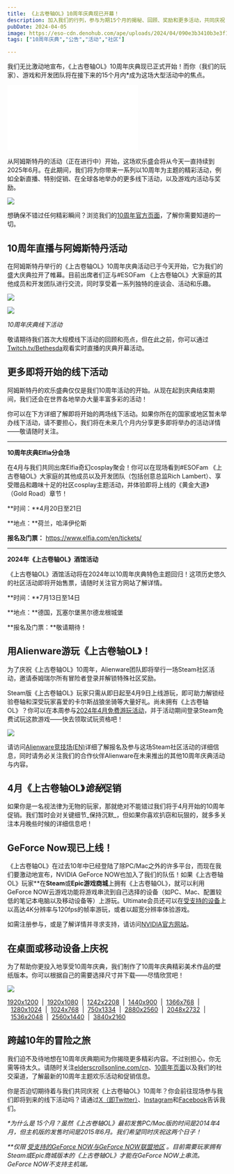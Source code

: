 ```yaml
---
title: 《上古卷轴OL》10周年庆典现已开幕！
description: 加入我们的行列，参与为期15个月的揭秘、回顾、奖励和更多活动，共同庆祝《上古卷轴OL》辉煌的10年。 
pubDate: 2024-04-05
image: https://eso-cdn.denohub.com/ape/uploads/2024/04/090e3b3410b3e3f18b3eab1d51e72ded.jpg
tags: ["10周年庆典","公告","活动","社区"]

---
```


我们无比激动地宣布，《上古卷轴OL》10周年庆典现已正式开始！而你（我们的玩家）、游戏和开发团队将在接下来的15个月内\*成为这场大型活动中的焦点。 

<iframe src='//player.bilibili.com/player.html?bvid=BV1AM4m1X7fb&cid=1502342965&p=1&share_source=copy_web' scrolling='no' border='0' frameborder='no' framespacing='0' allowfullscreen='true'></iframe>

从阿姆斯特丹的活动（正在进行中）开始，这场欢乐盛会将从今天一直持续到2025年6月。在此期间，我们将为你带来一系列以10周年为主题的精彩活动，例如全新直播、特别促销、在全球各地举办的更多线下活动，以及游戏内活动与奖励。

![](https://eso-cdn.denohub.com/ape/uploads/2024/04/ed3e30c9252c052134a913fdea0d9eca.jpg)

想确保不错过任何精彩瞬间？浏览我们的[10周年官方页面](https://www.elderscrollsonline.com/cn/anniversary)，了解你需要知道的一切。

## 10周年直播与阿姆斯特丹活动

在阿姆斯特丹举行的《上古卷轴OL》10周年庆典活动已于今天开始，它为我们的盛大庆典拉开了帷幕。目前出席者们正与#ESOFam
《上古卷轴OL》大家庭的其他成员和开发团队进行交流，同时享受着一系列独特的座谈会、活动和乐趣。

![](https://eso-cdn.denohub.com/ape/uploads/2024/04/5e725d7546636e28c6c198e161abf708.jpg)

![](https://eso-cdn.denohub.com/ape/uploads/2024/04/12f9e2cded2e59c88d5741a1cfefa7c6.jpg)

<p class="text-gray-500 text-sm text-center"><i>10周年庆典线下活动</i></p>

敬请期待我们首次大规模线下活动的回顾和亮点，但在此之前，你可以通过[Twitch.tv/Bethesda](https://www.twitch.tv/bethesda)观看实时直播的庆典开幕活动。

## 更多即将开始的线下活动

阿姆斯特丹的欢乐盛典仅仅是我们10周年活动的开始。从现在起到庆典结束期间，我们还会在世界各地举办大量丰富多彩的活动！

你可以在下方详细了解即将开始的两场线下活动。如果你所在的国家或地区暂未举办线下活动，请不要担心，我们将在未来几个月内分享更多即将举办的活动详情——敬请随时关注。

---

**10周年庆典Elfia分会场**

在4月与我们共同出席Elfia奇幻cosplay聚会！你可以在现场看到#ESOFam
《上古卷轴OL》大家庭的其他成员以及开发团队（包括创意总监Rich
Lambert）、享受赠品和趣味十足的社区cosplay主题活动，并体验即将上线的《黄金大道》（Gold
Road）章节！

**时间：**4月20日至21日

**地点：**荷兰，哈泽伊伦斯

**报名及门票：** <https://www.elfia.com/en/tickets/>

---

**2024年《上古卷轴OL》酒馆活动**

《上古卷轴OL》酒馆活动将在2024年以10周年庆典特色主题回归！这项历史悠久的社区活动即将开始售票，请随时关注官方网站了解详情。

**时间：**7月13日至14日

**地点：**德国，瓦塞尔堡黑尔德龙根城堡

**报名及门票：**敬请期待！

## 用Alienware游玩《上古卷轴OL》！

为了庆祝《上古卷轴OL》10周年，Alienware团队即将举行一场Steam社区活动，邀请泰姆瑞尔所有冒险者登录并解锁特殊社区奖励。

Steam版《上古卷轴OL》玩家只需从即日起至4月9日上线游玩，即可助力解锁经验卷轴和深受玩家喜爱的卡尔斯战狼坐骑等大量好礼。尚未拥有《上古卷轴OL》？你可以在本周参与[2024年4月免费游玩活动](https://www.elderscrollsonline.com/cn/freeplay)，并于活动期间登录Steam免费试玩这款游戏——快去领取试玩资格吧！

![](https://eso-cdn.denohub.com/ape/uploads/2024/04/88b60d7712d5ec5af3ebfcbcd2a8acdf.jpg)

请访问[Alienware竞技场(EN)](https://na.alienwarearena.com/steam/community-event/the-elder-scrolls-online-community-event)详细了解报名及参与这场Steam社区活动的详细信息，同时请务必关注我们的合作伙伴Alienware在未来推出的其他10周年庆典活动与内容。

## 4月《上古卷轴OL》*诡秘*促销

如果你是一名视法律为无物的玩家，那就绝对不能错过我们将于4月开始的10周年促销。我们暂时会对关键细节_保持沉默_，但如果你喜欢扒窃和玩狠的，就多多关注本月晚些时候的详细信息吧！

## GeForce Now现已上线！

《上古卷轴OL》在过去10年中已经登陆了除PC/Mac之外的许多平台，而现在我们要激动地宣布，NVIDIA
GeForce
NOW也加入了我们的队伍！如果《上古卷轴OL》玩家\*\*在**Steam**或**Epic游戏商城**上拥有《上古卷轴OL》，就可以利用GeForce
NOW云游戏功能将游戏串流到自己选择的设备（如PC、Mac、配置较低的笔记本电脑以及移动设备等）上游玩。Ultimate会员还可以在[受支持的设备](https://nvidia.custhelp.com/app/answers/detail/a_id/5462)上以高达4K分辨率与120fps的帧率游玩，或者以超宽分辨率体验游戏。 

如需注册参与，或是了解详情并寻求支持，请访问[NVIDIA官方网站](https://www.nvidia.com/zh-tw/geforce-now/)。

## 在桌面或移动设备上庆祝

为了帮助你更投入地享受10周年庆典，我们制作了10周年庆典精彩美术作品的壁纸版本。你可以根据自己的需要选择尺寸并下载——尽情欣赏吧！

![](https://eso-cdn.denohub.com/ape/uploads/2024/03/7c1c91911c4d35c3ead081d60af55b48.jpg)

<p class="text-gray-500 text-sm text-center"><a href="https://esosslfiles-a.akamaihd.net/ape/uploads/2024/03/28868d371805efdf0109a0e36ce4d794.jpg?no-resize" target="_blank">1920x1200</a>  |  <a href="https://esosslfiles-a.akamaihd.net/ape/uploads/2024/03/0355d9307d6b5d536550995bf23a3837.jpg?no-resize" target="_blank">1920x1080</a>  |  <a href="https://esosslfiles-a.akamaihd.net/ape/uploads/2024/03/9e4673e5efa313f9ad29e1d6e74e566f.jpg?no-resize" target="_blank">1242x2208</a>  |  <a href="https://esosslfiles-a.akamaihd.net/ape/uploads/2024/03/f1b027fea5e687c8da5cfaa6f295519f.jpg?no-resize" target="_blank">1440x900</a>  |  <a href="https://esosslfiles-a.akamaihd.net/ape/uploads/2024/03/de9f71c14e827b97fb33c21e39823b74.jpg?no-resize" target="_blank">1366x768</a>  |  <a href="https://esosslfiles-a.akamaihd.net/ape/uploads/2024/03/e626add416beedbab45c87d373d0e1d1.jpg?no-resize" target="_blank">1280x1024</a>  |  <a href="https://esosslfiles-a.akamaihd.net/ape/uploads/2024/03/690d218040e7477a177b915ff43624c8.jpg?no-resize" target="_blank">1024x768</a>  |  <a href="https://esosslfiles-a.akamaihd.net/ape/uploads/2024/03/38c220b8fbc7f23deb7ea1c11987bc5e.jpg?no-resize" target="_blank">750x1334</a>  |  <a href="https://esosslfiles-a.akamaihd.net/ape/uploads/2024/03/b6eb3e3285ede5e9cd84d29952f83ffe.jpg?no-resize" target="_blank">2880x2560</a>  |  <a href="https://esosslfiles-a.akamaihd.net/ape/uploads/2024/03/ac2c45d7a1a453a4e45410c13a19f3e2.jpg?no-resize" target="_blank">2048x2732</a>  |  <a href="https://esosslfiles-a.akamaihd.net/ape/uploads/2024/03/cbabe2b4efb1362c59a841ba88c1803b.jpg?no-resize" target="_blank">1536x2048</a>  |  <a href="https://esosslfiles-a.akamaihd.net/ape/uploads/2024/03/01e5b5f8b50630943e4928420d66d771.jpg?no-resize" target="_blank">2560x1440</a>  |  <a href="https://esosslfiles-a.akamaihd.net/ape/uploads/2024/03/7c1c91911c4d35c3ead081d60af55b48.jpg?no-resize" target="_blank">3840x2160</a></p>

## 跨越10年的冒险之旅

我们迫不及待地想在10周年庆典期间为你揭晓更多精彩内容。不过别担心，你无需等待太久。请随时关注[elderscrollsonline.com/cn](https://www.elderscrollsonline.com/)、[10周年页面](https://www.elderscrollsonline.com/cn/anniversary)以及我们的社交渠道，了解最新的10周年主题欢乐活动和促销信息。

你是否迫切期待着与我们共同庆祝《上古卷轴OL》10周年？你会前往现场参与我们即将到来的线下活动吗？请通过[X（即Twitter）](https://twitter.com/TESOnline)、[Instagram](https://www.instagram.com/elderscrollsonline/)和[Facebook](https://www.facebook.com/elderscrollsonline)告诉我们。 

_\*为什么是
15个月？虽然《上古卷轴OL》最初发售PC/Mac版的时间是2014年4月，但主机版的发售时间是2015年6月。我们希望同时庆祝这两个日子！_

_\*\*仅限_
[_受支持的GeForce NOW与GeForce NOW联盟地区_](https://nvidia.custhelp.com/app/answers/detail/a_id/5023/~/what-are-the-supported-locations-for-geforce-now%3F)
_。目前需要玩家拥有Steam或Epic商城版本的《上古卷轴OL》才能在GeForce
NOW上串流。GeForce NOW不支持主机端。_
